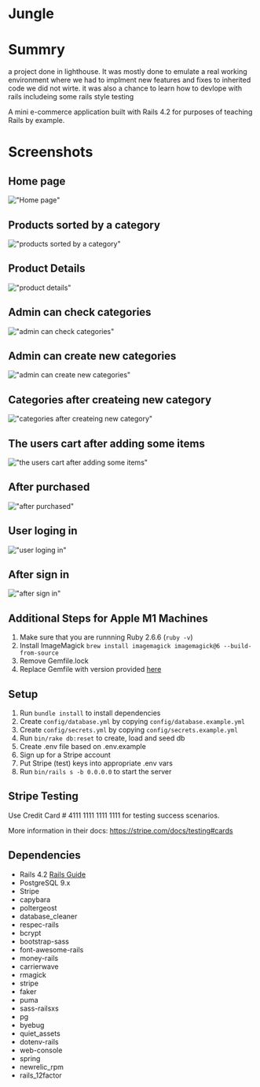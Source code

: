 # Jungle

# Summry

a project done in lighthouse. It was mostly done to emulate a real working environment where we had to implment new features and fixes to inherited code we did not wirte. it was also a chance to learn how to devlope with rails includeing some rails style testing  

A mini e-commerce application built with Rails 4.2 for purposes of teaching Rails by example.

# Screenshots

## Home page
!["Home page"](https://github.com/joshuavottero/jungle-rails/blob/master/docs/home_page.png)

## Products sorted by a category
!["products sorted by a category"](https://github.com/joshuavottero/jungle-rails/blob/master/docs/sorted_by_category.png)

## Product Details
!["product details"](https://github.com/joshuavottero/jungle-rails/blob/master/docs/product_show_page.png)

## Admin can check categories
!["admin can check categories"](https://github.com/joshuavottero/jungle-rails/blob/master/docs/admin_categories_page.png)

## Admin can create new categories
!["admin can create new categories"](https://github.com/joshuavottero/jungle-rails/blob/master/docs/admin_category_new_page.png)

## Categories after createing new category
!["categories after createing new category"](https://github.com/joshuavottero/jungle-rails/blob/master/docs/admin_categories_page_after.png)

## The users cart after adding some items
!["the users cart after adding some items"](https://github.com/joshuavottero/jungle-rails/blob/master/docs/my_cart_page.png)

## After purchased
!["after purchased"](https://github.com/joshuavottero/jungle-rails/blob/master/docs/order_page.png)

## User loging in
!["user loging in"](https://github.com/joshuavottero/jungle-rails/blob/master/docs/login_page.png)

## After sign in
!["after sign in"](https://github.com/joshuavottero/jungle-rails/blob/master/docs/home_page_signed_in.png)





## Additional Steps for Apple M1 Machines

1. Make sure that you are runnning Ruby 2.6.6 (`ruby -v`)
1. Install ImageMagick `brew install imagemagick imagemagick@6 --build-from-source`
2. Remove Gemfile.lock
3. Replace Gemfile with version provided [here](https://gist.githubusercontent.com/FrancisBourgouin/831795ae12c4704687a0c2496d91a727/raw/ce8e2104f725f43e56650d404169c7b11c33a5c5/Gemfile)

## Setup

1. Run `bundle install` to install dependencies
2. Create `config/database.yml` by copying `config/database.example.yml`
3. Create `config/secrets.yml` by copying `config/secrets.example.yml`
4. Run `bin/rake db:reset` to create, load and seed db
5. Create .env file based on .env.example
6. Sign up for a Stripe account
7. Put Stripe (test) keys into appropriate .env vars
8. Run `bin/rails s -b 0.0.0.0` to start the server

## Stripe Testing

Use Credit Card # 4111 1111 1111 1111 for testing success scenarios.

More information in their docs: <https://stripe.com/docs/testing#cards>

## Dependencies

* Rails 4.2 [Rails Guide](http://guides.rubyonrails.org/v4.2/)
* PostgreSQL 9.x
* Stripe
* capybara
* poltergeost
* database_cleaner
* respec-rails
* bcrypt
* bootstrap-sass
* font-awesome-rails
* money-rails
* carrierwave
* rmagick
* stripe
* faker
* puma
* sass-railsxs
* pg
* byebug
* quiet_assets
* dotenv-rails
* web-console
* spring
* newrelic_rpm
* rails_12factor